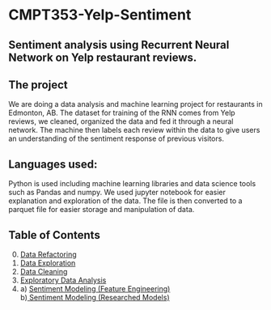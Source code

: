 # CMPT353-Yelp-Sentiment


## Sentiment analysis using Recurrent Neural Network on Yelp restaurant reviews.

## The project
We are doing a data analysis and machine learning project for restaurants in Edmonton, AB.
The dataset for training of the RNN comes from Yelp reviews, we cleaned, organized the data and fed it through a neural network.
The machine then labels each review within the data to give users an understanding of the sentiment response of previous visitors.


## Languages used:
Python is used including machine learning libraries and data science tools such as Pandas and numpy.
We used jupyter notebook for easier explanation and exploration of the data.
The file is then converted to a parquet file for easier storage and manipulation of data.

## Table of Contents
0. [Data Refactoring](https://github.com/ksjhe/CMPT353-Yelp-Sentiment/blob/main/0.Data%20Refactor.ipynb)
1. [Data Exploration](https://github.com/ksjhe/CMPT353-Yelp-Sentiment/blob/main/1.Explore.ipynb)
2. [Data Cleaning](https://github.com/ksjhe/CMPT353-Yelp-Sentiment/blob/main/2.Clean.ipynb)
3. [Exploratory Data Analysis](https://github.com/ksjhe/CMPT353-Yelp-Sentiment/blob/main/3.%20Exploratory%20Data%20Analysis.ipynb)
4. a) [Sentiment Modeling (Feature Engineering)](https://github.com/ksjhe/CMPT353-Yelp-Sentiment/blob/main/4a.%20Sentiment%20Modeling%20(Feature%20Engineering).ipynb)	<br> b)[ Sentiment Modeling (Researched Models)]( https://github.com/ksjhe/CMPT353-Yelp-Sentiment/blob/main/4b.%20Sentiment%20Modeling%20(Researched%20Models).ipynb)
